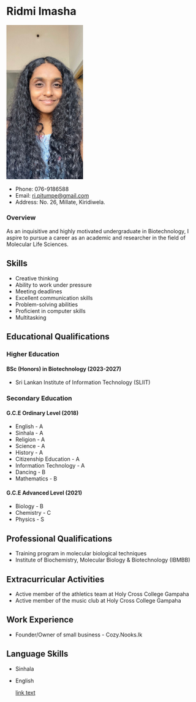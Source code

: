 # Ridmi Imasha

<img src="https://github.com/hs23299634/hs23299634.github.io/blob/main/assests/profile_photo.jpg?raw=true" width="200">

- Phone: 076-9186588
- Email: ri.pitumpe@gmail.com
- Address: No. 26, Millate, Kiridiwela.

### Overview
As an inquisitive and highly motivated undergraduate in Biotechnology, I aspire to pursue a career as an academic and researcher in the field of Molecular Life Sciences.

## Skills
- Creative thinking
- Ability to work under pressure
- Meeting deadlines
- Excellent communication skills
- Problem-solving abilities
- Proficient in computer skills
- Multitasking

## Educational Qualifications

### Higher Education
#### BSc (Honors) in Biotechnology (2023-2027)
- Sri Lankan Institute of Information Technology (SLIIT)

### Secondary Education
#### G.C.E Ordinary Level (2018)
- English - A
- Sinhala - A
- Religion - A 
- Science - A
- History - A 
- Citizenship Education - A
- Information Technology - A
- Dancing - B
- Mathematics - B

#### G.C.E Advanced Level (2021)
- Biology - B
- Chemistry - C
- Physics - S

## Professional Qualifications
- Training program in molecular biological techniques 
- Institute of Biochemistry, Molecular Biology & Biotechnology (IBMBB)

## Extracurricular Activities
- Active member of the athletics team at Holy Cross College Gampaha
- Active member of the music club at Holy Cross College Gampaha

## Work Experience
- Founder/Owner of small business - Cozy.Nooks.lk

## Language Skills
- Sinhala
- English

  [link text](https://github.com/hs23299634/hs23299634.github.io/blob/main/assests/resume.pdf)
